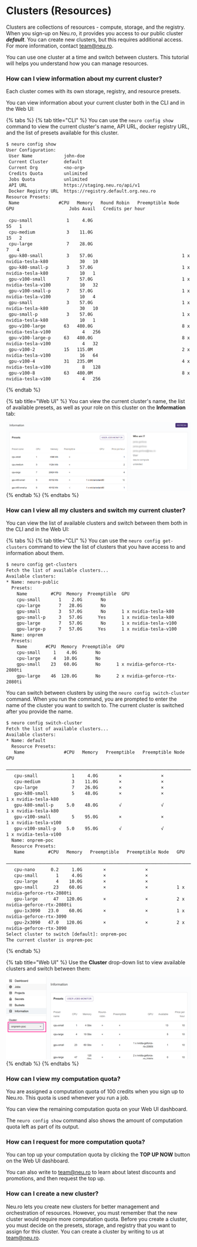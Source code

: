 # Clusters (Resources)

Clusters are collections of resources - compute, storage, and the registry. When you sign-up on Neu.ro, it provides you access to our public cluster _**default**_. You can create new clusters, but this requires additional access. For more information, contact [team@neu.ro](mailto:team@neu.ro).

You can use one cluster at a time and switch between clusters. This tutorial will helps you understand how you can manage resources.

### **How can I view information about my current cluster?**

Each cluster comes with its own storage, registry, and resource presets.&#x20;

You can view information about your current cluster both in the CLI and in the Web UI:&#x20;

{% tabs %}
{% tab title="CLI" %}
You can use the `neuro config show` command to view the current cluster's name, API URL, docker registry URL, and the list of presets available for this cluster.

```
$ neuro config show
User Configuration:                                       
 User Name            john-doe                      
 Current Cluster      default                             
 Current Org          <no-org>                            
 Credits Quota        unlimited                           
 Jobs Quota           unlimited                           
 API URL              https://staging.neu.ro/api/v1       
 Docker Registry URL  https://registry.default.org.neu.ro 
Resource Presets:                                                                                                          
 Name               #CPU   Memory   Round Robin   Preemptible Node   GPU                     Jobs Avail   Credits per hour 

 cpu-small             1     4.0G                                                                  55   1                
 cpu-medium            3    11.0G                                                                  15   2                
 cpu-large             7    28.0G                                                                   7   4                
 gpu-k80-small         3    57.0G                                  1 x nvidia-tesla-k80            30   10               
 gpu-k80-small-p       3    57.0G                                  1 x nvidia-tesla-k80            10   1                
 gpu-v100-small        7    57.0G                                  1 x nvidia-tesla-v100           10   32               
 gpu-v100-small-p      7    57.0G                                  1 x nvidia-tesla-v100           10   4                
 gpu-small             3    57.0G                                  1 x nvidia-tesla-k80            30   10               
 gpu-small-p           3    57.0G                                  1 x nvidia-tesla-k80            10   1                
 gpu-v100-large       63   480.0G                                  8 x nvidia-tesla-v100            4   256              
 gpu-v100-large-p     63   480.0G                                  8 x nvidia-tesla-v100            4   32               
 gpu-v100-2           15   115.0M                                  2 x nvidia-tesla-v100           16   64               
 gpu-v100-4           31   235.0M                                  4 x nvidia-tesla-v100            8   128              
 gpu-v100-8           63   480.0M                                  8 x nvidia-tesla-v100            4   256
```
{% endtab %}

{% tab title="Web UI" %}
You can view the current cluster's name, the list of available presets, as well as your role on this cluster on the **Information** tab:

![](<../../.gitbook/assets/image (144).png>)
{% endtab %}
{% endtabs %}

### **How can I view all my clusters and switch my current cluster?**

You can view the list of available clusters and switch between them both in the CLI and in the Web UI:

{% tabs %}
{% tab title="CLI" %}
You can use the `neuro config get-clusters` command to view the list of clusters that you have access to and information about them.

```
$ neuro config get-clusters
Fetch the list of available clusters...
Available clusters:
* Name: neuro-public
  Presets:
    Name         #CPU  Memory  Preemptible  GPU
    cpu-small       1    2.0G       No
    cpu-large       7   28.0G       No
    gpu-small       3   57.0G       No      1 x nvidia-tesla-k80
    gpu-small-p     3   57.0G      Yes      1 x nvidia-tesla-k80
    gpu-large       7   57.0G       No      1 x nvidia-tesla-v100
    gpu-large-p     7   57.0G      Yes      1 x nvidia-tesla-v100
  Name: onprem
  Presets:
    Name       #CPU  Memory  Preemptible  GPU                          
    cpu-small     1    4.0G       No                                   
    cpu-large     4   10.0G       No                                   
    gpu-small    23   60.0G       No      1 x nvidia-geforce-rtx-2080ti
    gpu-large    46  120.0G       No      2 x nvidia-geforce-rtx-2080ti
```

You can switch between clusters by using the `neuro config switch-cluster` command. When you run the command, you are prompted to enter the name of the cluster you want to switch to. The current cluster is switched after you provide the name.

```
$ neuro config switch-cluster
Fetch the list of available clusters...
Available clusters:
* Name: default
  Resource Presets:
   Name               #CPU   Memory   Preemptible   Preemptible Node   GPU
  ───────────────────────────────────────────────────────────────────────────────────────────
   cpu-small             1     4.0G        ×               ×
   cpu-medium            3    11.0G        ×               ×
   cpu-large             7    26.0G        ×               ×
   gpu-k80-small         5    48.0G        ×               ×           1 x nvidia-tesla-k80
   gpu-k80-small-p     5.0    48.0G        √               √           1 x nvidia-tesla-k80
   gpu-v100-small        5    95.0G        ×               ×           1 x nvidia-tesla-v100
   gpu-v100-small-p    5.0    95.0G        √               √           1 x nvidia-tesla-v100
  Name: onprem-poc
  Resource Presets:
   Name         #CPU   Memory   Preemptible   Preemptible Node   GPU
  ─────────────────────────────────────────────────────────────────────────────────────────────
   cpu-nano      0.2     1.0G        ×               ×
   cpu-small       1     4.0G        ×               ×
   cpu-large       4    10.0G        ×               ×
   gpu-small      23    60.0G        ×               ×           1 x nvidia-geforce-rtx-2080ti
   gpu-large      47   120.0G        ×               ×           2 x nvidia-geforce-rtx-2080ti
   gpu-1x3090   23.0    60.0G        ×               ×           1 x nvidia-geforce-rtx-3090
   gpu-2x3090   47.0   120.0G        ×               ×           2 x nvidia-geforce-rtx-3090
Select cluster to switch [default]: onprem-poc
The current cluster is onprem-poc
```
{% endtab %}

{% tab title="Web UI" %}
Use the **Cluster** drop-down list to view available clusters and switch between them:

![](<../../.gitbook/assets/image (243) (1).png>)
{% endtab %}
{% endtabs %}

### **How can I view my computation quota?**

You are assigned a computation quota of 100 credits when you sign up to Neu.ro. This quota is used whenever you run a job.&#x20;

You can view the remaining computation quota on your Web UI dashboard.

The `neuro config show` command also shows the amount of computation quota left as part of its output.

### How can I request for more computation quota?

You can top up your computation quota by clicking the **TOP UP NOW** button on the Web UI dashboard.

You can also write to [team@neu.ro](mailto:team@neu.ro) to learn about latest discounts and promotions, and then request the top up.

### How can I create a new cluster?&#x20;

Neu.ro lets you create new clusters for better management and orchestration of resources. However, you must remember that the new cluster would require more computation quota. Before you create a cluster, you must decide on the presets, storage, and registry that you want to assign for this cluster. You can create a cluster by writing to us at  [team@neu.ro](mailto:team@neu.ro).

